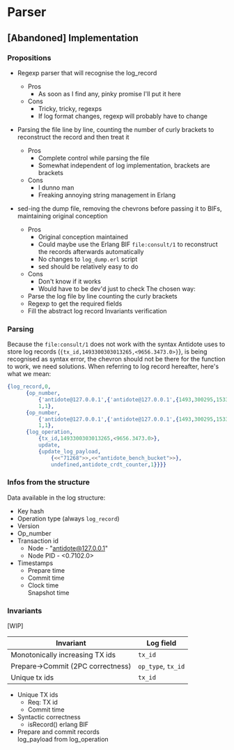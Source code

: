 # Parser

## [Abandoned] Implementation 

### Propositions
- Regexp parser that will recognise the log_record 
	- Pros
		- As soon as I find any, pinky promise I'll put it here
	- Cons
		- Tricky, tricky, regexps
		- If log format changes, regexp will probably have to change
	
- Parsing the file line by line, counting the number of curly brackets to reconstruct the record and then treat it
	- Pros  
		- Complete control while parsing the file
		- Somewhat independent of log implementation, brackets are brackets
	- Cons
		- I dunno man
		- Freaking annoying string management in Erlang
		
- sed-ing the dump file, removing the chevrons before passing it to BIFs, maintaining original conception
	- Pros
		- Original conception maintained
		- Could maybe use the Erlang BIF `file:consult/1` to reconstruct the records afterwards automatically
		- No changes to `log_dump.erl` script
		- sed should be relatively easy to do 
	- Cons
		- Don't know if it works
		- Would have to be dev'd just to check
The chosen way: 
	- Parse the log file by line counting the curly brackets
	- Regexp to get the required fields
	- Fill the abstract log record
Invariants verification

### Parsing
Because the `file:consult/1` does not work with the syntax Antidote uses to store log records (`{tx_id,1493300303013265,<9656.3473.0>}`}, is being recognised as syntax error, the chevron should not be there for the function to work, we need solutions.
When referring to log record hereafter, here's what we mean:

```erlang
{log_record,0,
      {op_number,
          {'antidote@127.0.0.1',{'antidote@127.0.0.1',{1493,300295,153320}}},
          1,1},
      {op_number,
          {'antidote@127.0.0.1',{'antidote@127.0.0.1',{1493,300295,153320}}},
          1,1},
      {log_operation,
          {tx_id,1493300303013265,<9656.3473.0>},
          update,
          {update_log_payload,
              {<<"71268">>,<<"antidote_bench_bucket">>},
              undefined,antidote_crdt_counter,1}}}}
```

### Infos from the structure
Data available in the log structure:

- Key hash  
- Operation type (always `log_record`)  
- Version  
- Op_number  
- Transaction id  
	- Node - "antidote@127.0.0.1"  
	- Node PID - <0.7102.0>  
- Timestamps  
	- Prepare time  
	- Commit time  
	- Clock time  
Snapshot time

### Invariants
[WIP]

| Invariant | Log field |
|---|---|
| Monotonically increasing TX ids | `tx_id` |
| Prepare->Commit (2PC correctness) | `op_type`, `tx_id` |
| Unique tx ids | `tx_id` |


- Unique TX ids  
	- Req: TX id
	- Commit time
- Syntactic correctness  
	- isRecord() erlang BIF
- Prepare and commit records  
log_payload from log_operation